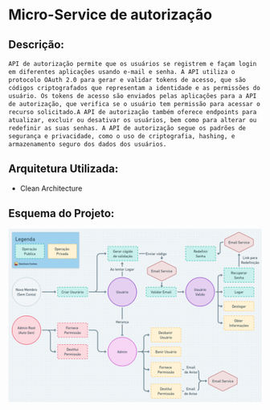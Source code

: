 
# Micro-Service de autorização

## Descrição:

    API de autorização permite que os usuários se registrem e façam login em diferentes aplicações usando e-mail e senha. A API utiliza o protocolo OAuth 2.0 para gerar e validar tokens de acesso, que são códigos criptografados que representam a identidade e as permissões do usuário. Os tokens de acesso são enviados pelas aplicações para a API de autorização, que verifica se o usuário tem permissão para acessar o recurso solicitado.A API de autorização também oferece endpoints para atualizar, excluir ou desativar os usuários, bem como para alterar ou redefinir as suas senhas. A API de autorização segue os padrões de segurança e privacidade, como o uso de criptografia, hashing, e armazenamento seguro dos dados dos usuários.

## Arquitetura Utilizada:

* Clean Architecture

## Esquema do Projeto:
![Esquema](./images/Esquema.png)
